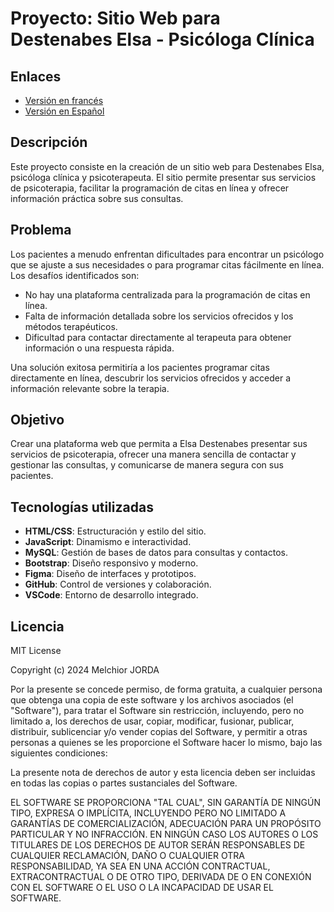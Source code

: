 # Proyecto: Sitio Web para Destenabes Elsa - Psicóloga Clínica

## Enlaces
- [Versión en francés](README/README_FR.md)
- [Versión en Español](README/README_ES.md)

## Descripción
Este proyecto consiste en la creación de un sitio web para Destenabes Elsa, psicóloga clínica y psicoterapeuta. El sitio permite presentar sus servicios de psicoterapia, facilitar la programación de citas en línea y ofrecer información práctica sobre sus consultas.

## Problema
Los pacientes a menudo enfrentan dificultades para encontrar un psicólogo que se ajuste a sus necesidades o para programar citas fácilmente en línea. Los desafíos identificados son:
- No hay una plataforma centralizada para la programación de citas en línea.
- Falta de información detallada sobre los servicios ofrecidos y los métodos terapéuticos.
- Dificultad para contactar directamente al terapeuta para obtener información o una respuesta rápida.

Una solución exitosa permitiría a los pacientes programar citas directamente en línea, descubrir los servicios ofrecidos y acceder a información relevante sobre la terapia.

## Objetivo
Crear una plataforma web que permita a Elsa Destenabes presentar sus servicios de psicoterapia, ofrecer una manera sencilla de contactar y gestionar las consultas, y comunicarse de manera segura con sus pacientes.

## Tecnologías utilizadas
- **HTML/CSS**: Estructuración y estilo del sitio.
- **JavaScript**: Dinamismo e interactividad.
- **MySQL**: Gestión de bases de datos para consultas y contactos.
- **Bootstrap**: Diseño responsivo y moderno.
- **Figma**: Diseño de interfaces y prototipos.
- **GitHub**: Control de versiones y colaboración.
- **VSCode**: Entorno de desarrollo integrado.

## Licencia
MIT License

Copyright (c) 2024 Melchior JORDA

Por la presente se concede permiso, de forma gratuita, a cualquier persona que obtenga una copia de este software y los archivos asociados (el "Software"), para tratar el Software sin restricción, incluyendo, pero no limitado a, los derechos de usar, copiar, modificar, fusionar, publicar, distribuir, sublicenciar y/o vender copias del Software, y permitir a otras personas a quienes se les proporcione el Software hacer lo mismo, bajo las siguientes condiciones:

La presente nota de derechos de autor y esta licencia deben ser incluidas en todas las copias o partes sustanciales del Software.

EL SOFTWARE SE PROPORCIONA "TAL CUAL", SIN GARANTÍA DE NINGÚN TIPO, EXPRESA O IMPLÍCITA, INCLUYENDO PERO NO LIMITADO A GARANTÍAS DE COMERCIALIZACIÓN, ADECUACIÓN PARA UN PROPÓSITO PARTICULAR Y NO INFRACCIÓN. EN NINGÚN CASO LOS AUTORES O LOS TITULARES DE LOS DERECHOS DE AUTOR SERÁN RESPONSABLES DE CUALQUIER RECLAMACIÓN, DAÑO O CUALQUIER OTRA RESPONSABILIDAD, YA SEA EN UNA ACCIÓN CONTRACTUAL, EXTRACONTRACTUAL O DE OTRO TIPO, DERIVADA DE O EN CONEXIÓN CON EL SOFTWARE O EL USO O LA INCAPACIDAD DE USAR EL SOFTWARE.
